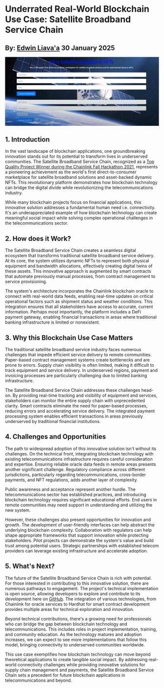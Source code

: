 # Underrated Real-World Blockchain Use Case: Satellite Broadband Service Chain
## By: [Edwin Liava'a](https://github.com/EdwinLiavaa) 30 January 2025

<p align="center">
 <img width="1000" src="https://github.com/EdwinLiavaa/liavaa.space/blob/main/blog/20250130/pic.png">
</p>

## 1. Introduction

In the vast landscape of blockchain applications, one groundbreaking innovation stands out for its potential to transform lives in underserved communities. The Satellite Broadband Service Chain, recognized as a [Top Quality Project Winner during the Chainlink Fall Hackathon 2021](https://devpost.com/software/blockchain-chainlink-satellite-broadband-supply-chain), represents a pioneering achievement as the world's first direct-to-consumer marketplace for satellite broadband solutions and asset-backed dynamic NFTs. This revolutionary platform demonstrates how blockchain technology can bridge the digital divide while revolutionizing the telecommunications industry.

While many blockchain projects focus on financial applications, this innovative solution addresses a fundamental human need i.e. connectivity. It's an underappreciated example of how blockchain technology can create meaningful social impact while solving complex operational challenges in the telecommunications sector.

## 2. How does it Work?

The Satellite Broadband Service Chain creates a seamless digital ecosystem that transforms traditional satellite broadband service delivery. At its core, the system utilizes dynamic NFTs to represent both physical equipment and bandwidth allocations, effectively creating digital twins of these assets. This innovative approach is augmented by smart contracts that automate previously manual processes, from contract management to service provisioning.

The system's architecture incorporates the Chainlink blockchain oracle to connect with real-world data feeds, enabling real-time updates on critical operational factors such as shipment status and weather conditions. This integration ensures that all stakeholders have access to accurate, current information. Perhaps most importantly, the platform includes a DeFi payment gateway, enabling financial transactions in areas where traditional banking infrastructure is limited or nonexistent.

## 3. Why this Blockchain Use Case Matters

The traditional satellite broadband service industry faces numerous challenges that impede efficient service delivery to remote communities. Paper-based contract management systems create bottlenecks and are prone to errors. Supply chain visibility is often limited, making it difficult to track equipment and service delivery. In underserved regions, payment and invoicing processes are particularly challenging due to limited banking infrastructure.

The Satellite Broadband Service Chain addresses these challenges head-on. By providing real-time tracking and visibility of equipment and services, stakeholders can monitor the entire supply chain with unprecedented clarity. Smart contracts eliminate the need for paper-based processes, reducing errors and accelerating service delivery. The integrated payment processing system enables efficient transactions in areas previously underserved by traditional financial institutions.

## 4. Challenges and Opportunities

The path to widespread adoption of this innovative solution isn't without its challenges. On the technical front, integrating blockchain technology with existing telecommunications infrastructure requires careful consideration and expertise. Ensuring reliable oracle data feeds in remote areas presents another significant challenge. Regulatory compliance across different jurisdictions, particularly regarding telecommunications, cross-border payments, and NFT regulations, adds another layer of complexity.

Public awareness and acceptance represent another hurdle. The telecommunications sector has established practices, and introducing blockchain technology requires significant educational efforts. End users in remote communities may need support in understanding and utilizing the new system.

However, these challenges also present opportunities for innovation and growth. The development of user-friendly interfaces can help abstract the underlying blockchain complexity. Collaboration with regulators can help shape appropriate frameworks that support innovation while protecting stakeholders. Pilot projects can demonstrate the system's value and build trust among potential users. Strategic partnerships with established telecom providers can leverage existing infrastructure and accelerate adoption.

## 5. What's Next?

The future of the Satellite Broadband Service Chain is rich with potential. For those interested in contributing to this innovative solution, there are numerous pathways to engagement. The project's technical implementation is open source, allowing developers to explore and contribute to its development here on [GitHub](https://github.com/EdwinLiavaa/satellite-broadband-service-chain). The integration of various technologies, from Chainlink for oracle services to Hardhat for smart contract development provides multiple areas for technical exploration and innovation.

Beyond technical contributions, there's a growing need for professionals who can bridge the gap between blockchain technology and telecommunications. This includes roles in project implementation, training, and community education. As the technology matures and adoption increases, we can expect to see more implementations that follow this model, bringing connectivity to underserved communities worldwide.

This use case exemplifies how blockchain technology can move beyond theoretical applications to create tangible social impact. By addressing real-world connectivity challenges while providing innovative solutions for supply chain management and payments, the Satellite Broadband Service Chain sets a precedent for future blockchain applications in telecommunications and beyond.
